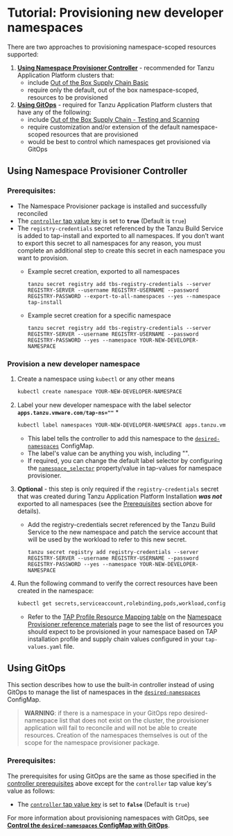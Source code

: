 # Tutorial: Provisioning new developer namespaces

There are two approaches to provisioning namespace-scoped resources supported:

1. [**Using Namespace Provisioner Controller**](#controller-ns-provisioning) - recommended for Tanzu
   Application Platform clusters that:
   - include [Out of the Box Supply Chain Basic](../scc/ootb-supply-chain-basic.hbs.md)
   - require only the default, out of the box namespace-scoped, resources to be provisioned
2. [**Using GitOps**](#using-gitops) - required for Tanzu Application Platform clusters that
   have any of the following:
   - include [Out of the Box Supply Chain - Testing and Scanning](../scc/ootb-supply-chain-testing-scanning.hbs.md)
   - require customization and/or extension of the default namespace-scoped resources that are provisioned
   - would be best to control which namespaces get provisioned via GitOps

## <a id="controller-ns-provisioning"></a>Using Namespace Provisioner Controller

### <a id="nps-controller-prerequisites"></a>Prerequisites:</br>

- The Namespace Provisioner package is installed and successfully reconciled
- The [`controller` tap value key](install.hbs.md#customized-installation) is set to **`true`**
  (Default is `true`)
- The `registry-credentials` secret referenced by the Tanzu Build Service is added to tap-install
  and exported to all namespaces. If you don’t want to export this secret to all namespaces for any
  reason, you must complete an additional step to create this secret in each namespace
  you want to provision.
  - Example secret creation, exported to all namespaces

    ```terminal
    tanzu secret registry add tbs-registry-credentials --server REGISTRY-SERVER --username REGISTRY-USERNAME --password REGISTRY-PASSWORD --export-to-all-namespaces --yes --namespace tap-install
    ```

  - Example secret creation for a specific namespace

    ```terminal
    tanzu secret registry add tbs-registry-credentials --server REGISTRY-SERVER --username REGISTRY-USERNAME --password REGISTRY-PASSWORD --yes --namespace YOUR-NEW-DEVELOPER-NAMESPACE
    ```

### <a id="provision-dev-namespace"></a>Provision a new developer namespace

1. Create a namespace using `kubectl` or any other means

   ```bash
   kubectl create namespace YOUR-NEW-DEVELOPER-NAMESPACE
   ```

1. Label your new developer namespace with the label selector **`apps.tanzu.vmware.com/tap-ns=""`** *

   ```bash
   kubectl label namespaces YOUR-NEW-DEVELOPER-NAMESPACE apps.tanzu.vmware.com/tap-ns=""
   ```

   - This label tells the controller to add this namespace to the
   [`desired-namespaces`](about.hbs.md#nsp-component-desired-namespaces-configmap) ConfigMap.</br>
   - The label's value can be anything you wish, including "". </br>
   - If required, you can change the default label selector by configuring the
     [`namespace_selector`](install.hbs.md#customized-installation) property/value in tap-values
     for namespace provisioner.

1. **Optional** - this step is only required if the `registry-credentials` secret that was created
   during Tanzu Application Platform Installation **_was not_** exported to all namespaces (see the
   [Prerequisites](#nps-controller-prerequisites) section above for details).

   - Add the registry-credentials secret referenced by the Tanzu Build Service to the new
     namespace and patch the service account that will be used by the workload to refer to this new secret.

     ```terminal
     tanzu secret registry add registry-credentials --server REGISTRY-SERVER --username REGISTRY-USERNAME --password REGISTRY-PASSWORD --yes --namespace YOUR-NEW-DEVELOPER-NAMESPACE
     ```

1. Run the following command to verify the correct resources have been created in the namespace:

   ```bash
   kubectl get secrets,serviceaccount,rolebinding,pods,workload,configmap -n YOUR-NEW-DEVELOPER-NAMESPACE
   ```

   - Refer to the [TAP Profile Resource Mapping table](reference.hbs.md#profile-resource-mapping)
   on the [Namespace Provisioner reference materials](reference.hbs.md) page to see the list of
   resources you should expect to be provisioned in your namespace based on TAP installation
   profile and supply chain values configured in your `tap-values.yaml` file.

## <a id="using-gitops"></a>Using GitOps

This section describes how to use the built-in controller instead of using GitOps to
manage the list of namespaces in the [`desired-namespaces`](about.hbs.md#nsp-component-desired-namespaces-configmap)
ConfigMap.

>**WARNING**: if there is a namespace in your GitOps repo desired-namespace list that does not
exist on the cluster, the provisioner application will fail to reconcile and will not be able to create
resources. Creation of the namespaces themselves is out of the scope for the namespace provisioner package.

### <a id="gitops-prerequisites"></a>Prerequisites:</br>

The prerequisites for using GitOps are the same as those specified in the
[controller prerequisites](#nps-controller-prerequisites) above except for the `controller`
tap value key's value as follows:

- The [`controller` tap value key](install.hbs.md#customized-installation) is set to **`false`**
  (Default is `true`)

For more information about provisioning namespaces with GitOps, see [**Control the `desired-namespaces` ConfigMap with GitOps**](how-tos.hbs.md#control-desired-namespaces).
